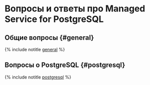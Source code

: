 # Вопросы и ответы про Managed Service for PostgreSQL

## Общие вопросы {#general}

{% include notitle [general](general.md) %}

## Вопросы о PostgreSQL {#postgresql}

{% include notitle [postgresql](postgresql.md) %}
